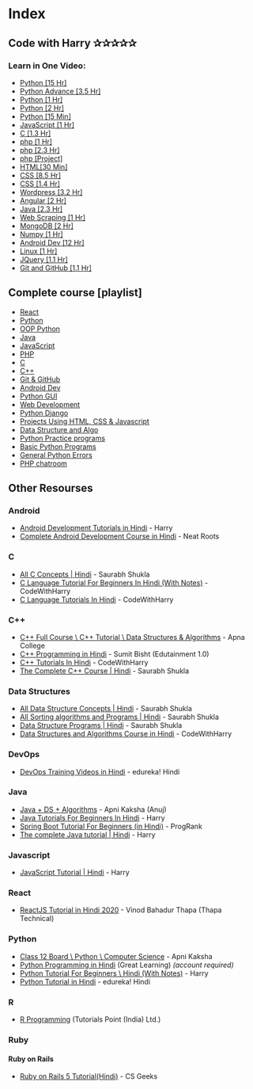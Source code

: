 # Index


## Code with Harry  ✰✰✰✰✰

### Learn in One Video:
* [Python [15 Hr]](https://www.youtube.com/watch?v=gfDE2a7MKjA&list=PLu0W_9lII9ahKZ42vg2w9ERPmShYbYAB7&t=0s)
* [Python Advance [3.5 Hr]](https://www.youtube.com/watch?v=61a7UkDO50s&list=PLu0W_9lII9ahKZ42vg2w9ERPmShYbYAB7&t=0s)
* [Python [1 Hr]](https://www.youtube.com/watch?v=qHJjMvHLJdg&list=PLu0W_9lII9ahKZ42vg2w9ERPmShYbYAB7&t=0s)
* [Python [2 Hr]](https://www.youtube.com/watch?v=ihk_Xglr164&list=PLu0W_9lII9ahKZ42vg2w9ERPmShYbYAB7&t=0s)
* [Python [15 Min]](https://www.youtube.com/watch?v=fr1f84rg4Nw&list=PLu0W_9lII9ahKZ42vg2w9ERPmShYbYAB7&t=0s)
* [JavaScript [1 Hr]](https://www.youtube.com/watch?v=onbBV0uFVpo&list=PLu0W_9lII9ahKZ42vg2w9ERPmShYbYAB7&t=0s)
* [C [1.3 Hr]](https://www.youtube.com/watch?v=YXcgD8hRHYY&list=PLu0W_9lII9ahKZ42vg2w9ERPmShYbYAB7&t=0s)
* [php [1 Hr]](https://www.youtube.com/watch?v=xW7ro3lwaCI&list=PLu0W_9lII9ahKZ42vg2w9ERPmShYbYAB7&t=0s)
* [php [2.3 Hr]](https://www.youtube.com/watch?v=1SnPKhCdlsU&list=PLu0W_9lII9ahKZ42vg2w9ERPmShYbYAB7&t=0s)
* [php [Project]](https://www.youtube.com/watch?v=-al2bECumKg&list=PLu0W_9lII9ahKZ42vg2w9ERPmShYbYAB7&t=0s)
* [HTML[30 Min]](https://www.youtube.com/watch?v=E3ByCRqE7Lo&list=PLu0W_9lII9ahKZ42vg2w9ERPmShYbYAB7&t=0s)
* [CSS [8.5 Hr]](https://www.youtube.com/watch?v=Edsxf_NBFrw&list=PLu0W_9lII9ahKZ42vg2w9ERPmShYbYAB7&t=0s)
* [CSS [1.4 Hr]](https://www.youtube.com/watch?v=u5-K_ua9sOw&list=PLu0W_9lII9ahKZ42vg2w9ERPmShYbYAB7&t=0s)
* [Wordpress [3.2 Hr]](https://www.youtube.com/watch?v=GlLRYml8mCY&list=PLu0W_9lII9ahKZ42vg2w9ERPmShYbYAB7&t=0s)
* [Angular [2 Hr]](https://www.youtube.com/watch?v=0LhBvp8qpro&list=PLu0W_9lII9ahKZ42vg2w9ERPmShYbYAB7&t=0s)
* [Java [2.3 Hr]](https://www.youtube.com/watch?v=rV_3Lewxx6o&list=PLu0W_9lII9ahKZ42vg2w9ERPmShYbYAB7&t=0s)
* [Web Scraping [1 Hr]](https://www.youtube.com/watch?v=uufDGjTuq34&list=PLu0W_9lII9ahKZ42vg2w9ERPmShYbYAB7&t=0s)
* [MongoDB [2 Hr]](https://www.youtube.com/watch?v=oSIv-E60NiU&list=PLu0W_9lII9ahKZ42vg2w9ERPmShYbYAB7&t=0s)
* [Numpy [1 Hr]](https://www.youtube.com/watch?v=Rbh1rieb3zc&list=PLu0W_9lII9ahKZ42vg2w9ERPmShYbYAB7&t=0s)
* [Android Dev [12 Hr]](https://www.youtube.com/watch?v=mXjZQX3UzOs&t=0s)
* [Linux [1 Hr]](https://www.youtube.com/watch?v=_tCY-c-sPZc&list=PLu0W_9lII9ahKZ42vg2w9ERPmShYbYAB7&t=0s)
* [JQuery [1.1 Hr]](https://www.youtube.com/watch?v=YFlx1C8XwR0&list=PLu0W_9lII9ahKZ42vg2w9ERPmShYbYAB7&t=0s)
* [Git and GitHub [1.1 Hr]](https://www.youtube.com/watch?v=gwWKnnCMQ5c&list=PLu0W_9lII9ahKZ42vg2w9ERPmShYbYAB7&t=0s)

## Complete course [playlist]
* [React](https://www.youtube.com/playlist?list=PLu0W_9lII9agx66oZnT6IyhcMIbUMNMdt)
* [Python](https://www.youtube.com/playlist?list=PLu0W_9lII9agICnT8t4iYVSZ3eykIAOME)
* [OOP Python](https://www.youtube.com/playlist?list=PLu0W_9lII9ahfRrhFcoB-4lpp9YaBmdCP)
* [Java ](https://www.youtube.com/playlist?list=PLu0W_9lII9agS67Uits0UnJyrYiXhDS6q)
* [JavaScript](https://www.youtube.com/playlist?list=PLu0W_9lII9ajyk081To1Cbt2eI5913SsL)
* [PHP](https://www.youtube.com/playlist?list=PLu0W_9lII9aikXkRE0WxDt1vozo3hnmtR)
* [C](https://www.youtube.com/playlist?list=PLu0W_9lII9aiXlHcLx-mDH1Qul38wD3aR)
* [C++](https://www.youtube.com/playlist?list=PLu0W_9lII9agpFUAlPFe_VNSlXW5uE0YL)
* [Git & GitHub](https://www.youtube.com/playlist?list=PLu0W_9lII9ahVQekD7ePHmnirTePXwIln)
* [Android Dev](https://www.youtube.com/playlist?list=PLu0W_9lII9aiL0kysYlfSOUgY5rNlOhUd)
* [Python GUI](https://www.youtube.com/playlist?list=PLu0W_9lII9ajLcqRcj4PoEihkukF_OTzA)
* [Web Development](https://www.youtube.com/playlist?list=PLu0W_9lII9agiCUZYRsvtGTXdxkzPyItg)
* [Python Django](https://www.youtube.com/playlist?list=PLu0W_9lII9ah7DDtYtflgwMwpT3xmjXY9)
* [Projects Using HTML, CSS & Javascript](https://www.youtube.com/playlist?list=PLu0W_9lII9aiQiOwthuSvinxoflmhRxM3)
* [Data Structure and Algo](https://www.youtube.com/playlist?list=PLu0W_9lII9ahIappRPN0MCAgtOu3lQjQi)
* [Python Practice programs](https://www.youtube.com/playlist?list=PLu0W_9lII9agqZuv_XJen_BEHycIh-FmG)
* [Basic Python Programs](https://www.youtube.com/playlist?list=PLu0W_9lII9ahPP_vKgaLzfdBV9RutrbWJ)
* [General Python Errors](https://www.youtube.com/playlist?list=PLu0W_9lII9ah6WZeQtPbgVG4QrpESVaNA)
* [PHP chatroom](https://www.youtube.com/playlist?list=PLu0W_9lII9ahCGUp9bVvLQ8uK21L0MdOl)

## Other Resourses
### Android

* [Android Development Tutorials in Hindi](https://www.youtube.com/playlist?list=PLu0W_9lII9aiL0kysYlfSOUgY5rNlOhUd) - Harry
* [Complete Android Development Course in Hindi](https://www.youtube.com/playlist?list=PLUhfM8afLE_Ok-0Lx2v9hfrmbxi3GgsX1) - Neat Roots


### C

* [All C Concepts \| Hindi](https://www.youtube.com/playlist?list=PL7ersPsTyYt1d8g5qaxbE6sjWDzs4D_1v) - Saurabh Shukla
* [C Language Tutorial For Beginners In Hindi (With Notes)](https://www.youtube.com/watch?v=ZSPZob_1TOk) - CodeWithHarry
* [C Language Tutorials In Hindi](https://www.youtube.com/playlist?list=PLu0W_9lII9aiXlHcLx-mDH1Qul38wD3aR) - CodeWithHarry


### C++

* [C++ Full Course \ C++ Tutorial \ Data Structures & Algorithms](https://www.youtube.com/playlist?list=PLfqMhTWNBTe0b2nM6JHVCnAkhQRGiZMSJ) - Apna College
* [C++ Programming in Hindi](https://www.youtube.com/playlist?list=PLDA2q3s0-n15yszaZ2yRKEoxY-WWkuAt4) - Sumit Bisht (Edutainment 1.0)
* [C++ Tutorials In Hindi](https://www.youtube.com/playlist?list=PLu0W_9lII9agpFUAlPFe_VNSlXW5uE0YL) - CodeWithHarry
* [The Complete C++ Course \| Hindi](https://www.youtube.com/playlist?list=PLLYz8uHU480j37APNXBdPz7YzAi4XlQUF) - Saurabh Shukla


### Data Structures

* [All Data Structure Concepts \| Hindi](https://www.youtube.com/playlist?list=PLsFNQxKNzefJNztGGoQC-59UhSwIaiIW3) - Saurabh Shukla
* [All Sorting algorithms and Programs \| Hindi](https://www.youtube.com/playlist?list=PLsFNQxKNzefJU-Sj__mljvrmJHZVKWbEm) - Saurabh Shukla
* [Data Structure Programs \| Hindi](https://www.youtube.com/playlist?list=PLsFNQxKNzefK_DAUwnQwBizOmcY7aDLoY) - Saurabh Shukla
* [Data Structures and Algorithms Course in Hindi](https://www.youtube.com/playlist?list=PLu0W_9lII9ahIappRPN0MCAgtOu3lQjQi) - CodeWithHarry


### DevOps

* [DevOps Training Videos in Hindi](https://www.youtube.com/playlist?list=PLQbQOmlGYH3sxlq9ugoq1ipNFP7tus5Gd) - edureka! Hindi


### Java

* [Java + DS + Algorithms](https://www.youtube.com/playlist?list=PLKKfKV1b9e8ps6dD3QA5KFfHdiWj9cB1s) - Apni Kaksha (Anuj)
* [Java Tutorials For Beginners In Hindi](https://www.youtube.com/playlist?list=PLu0W_9lII9agS67Uits0UnJyrYiXhDS6q) - Harry 
* [Spring Boot Tutorial For Beginners (in Hindi)](https://www.youtube.com/playlist?list=PL5mjp3QjkuoLPS-L28yKCKyzCMX8WRVno) - ProgRank
* [The complete Java tutorial \| Hindi](https://www.youtube.com/playlist?list=PLu0W_9lII9agS67Uits0UnJyrYiXhDS6q) - Harry


### Javascript

* [JavaScript Tutorial \| Hindi](https://www.youtube.com/playlist?list=PLu0W_9lII9ajyk081To1Cbt2eI5913SsL) - Harry


### React

* [ReactJS Tutorial in Hindi 2020](https://www.youtube.com/playlist?list=PLwGdqUZWnOp3aROg4wypcRhZqJG3ajZWJ) - Vinod Bahadur Thapa (Thapa Technical)


### Python

* [Class 12 Board \ Python \ Computer Science](https://www.youtube.com/playlist?list=PLKKfKV1b9e8oyESqu5mrGN-eDxHdNoi_j) - Apni Kaksha
* [Python Programming in Hindi](https://www.greatlearning.in/academy/learn-for-free/courses/python-programming-in-hindi) (Great Learning) *(account required)*
* [Python Tutorial For Beginners \ Hindi (With Notes)](https://www.youtube.com/playlist?list=PLu0W_9lII9agICnT8t4iYVSZ3eykIAOME) - Harry
* [Python Tutorial in Hindi](https://www.youtube.com/playlist?list=PLQbQOmlGYH3tC535nKa7xB7dd7pZtYMZX) - edureka! Hindi


### R

* [R Programming](https://www.youtube.com/playlist?list=PLWPirh4EWFpEvN4ktS8LE0cvLCSfhD55t) (Tutorials Point (India) Ltd.)


### Ruby

#### Ruby on Rails

* [Ruby on Rails 5 Tutorial(Hindi)](https://www.youtube.com/playlist?list=PLgPJX9sVy92yV7Qt6_8ElC9paGWdtdIbb) - CS Geeks
